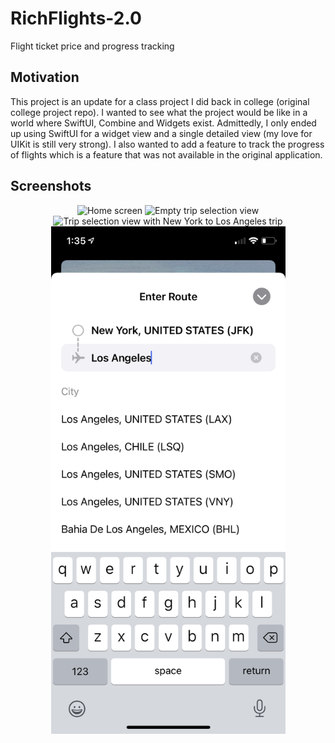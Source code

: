 # RichFlights-2.0
Flight ticket price and progress tracking

## Motivation
This project is an update for a class project I did back in college (original college project repo). I wanted to see what the project would be like in a world where SwiftUI, Combine and Widgets exist. Admittedly, I only ended up using SwiftUI for a widget view and a single detailed view (my love for UIKit is still very strong). I also wanted to add a feature to track the progress of flights which is a feature that was not available in the original application.

## Screenshots
<p align="center">
  <img src="Screenshots/homeScreen.PNG" alt="Home screen" width="375" height="812">
  <img src="Screenshots/emptyTripSelectionView.PNG" alt="Empty trip selection view" width="375" height="812">
  <img src="Screenshots/TripSelectionView.PNG" alt="Trip selection view with New York to Los Angeles trip" width="375" height="812">
  <img src="Screenshots/airportSelectionView.PNG" alt="Route selection view" width="375" height="812">
</p>
